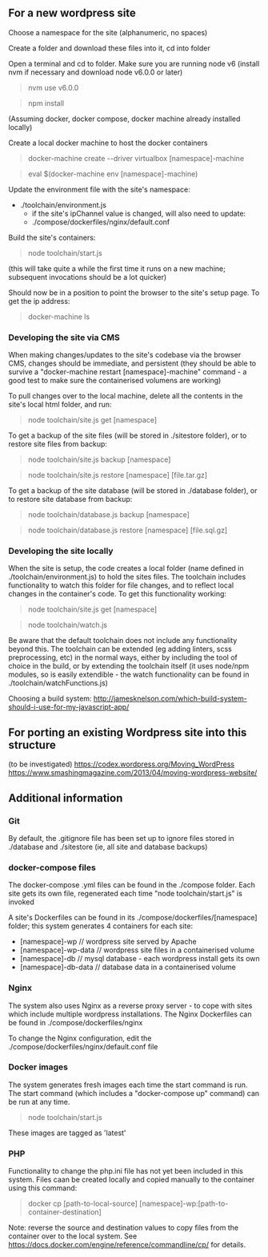 ## For a new wordpress site

Choose a namespace for the site (alphanumeric, no spaces)

Create a folder and download these files into it, cd into folder

Open a terminal and cd to folder. Make sure you are running node v6 (install nvm if necessary and download node v6.0.0 or later)

> nvm use v6.0.0

> npm install

(Assuming docker, docker compose, docker machine already installed locally)

Create a local docker machine to host the docker containers

> docker-machine create --driver virtualbox [namespace]-machine

> eval $(docker-machine env [namespace]-machine)

Update the environment file with the site's namespace:
  - ./toolchain/environment.js
  	- if the site's ipChannel value is changed, will also need to update:
  	- ./compose/dockerfiles/nginx/default.conf

Build the site's containers:

> node toolchain/start.js

(this will take quite a while the first time it runs on a new machine; subsequent invocations should be a lot quicker)

Should now be in a position to point the browser to the site's setup page. To get the ip address:

> docker-machine ls

### Developing the site via CMS

When making changes/updates to the site's codebase via the browser CMS, changes should be immediate, and persistent (they should be able to survive a "docker-machine restart [namespace]-machine" command - a good test to make sure the containerised volumens are working)

To pull changes over to the local machine, delete all the contents in the site's local html folder, and run:

> node toolchain/site.js get [namespace]

To get a backup of the site files (will be stored in ./sitestore folder), or to restore site files from backup:

> node toolchain/site.js backup [namespace]

> node toolchain/site.js restore [namespace] [file.tar.gz]

To get a backup of the site database (will be stored in ./database folder), or to restore site database from backup:

> node toolchain/database.js backup [namespace]

> node toolchain/database.js restore [namespace] [file.sql.gz]

### Developing the site locally

When the site is setup, the code creates a local folder (name defined in ./toolchain/environment.js) to hold the sites files. The toolchain includes functionality to watch this folder for file changes, and to reflect local changes in the container's code. To get this functionality working:

> node toolchain/site.js get [namespace]

> node toolchain/watch.js

Be aware that the default toolchain does not include any functionality beyond this. The toolchain can be extended (eg adding linters, scss preprocessing, etc) in the normal ways, either by including the tool of choice in the build, or by extending the toolchain itself (it uses node/npm modules, so is easily extendible - the watch functionality can be found in ./toolchain/watchFunctions.js)

Choosing a build system:
http://jamesknelson.com/which-build-system-should-i-use-for-my-javascript-app/

## For porting an existing Wordpress site into this structure

(to be investigated)
https://codex.wordpress.org/Moving_WordPress
https://www.smashingmagazine.com/2013/04/moving-wordpress-website/

## Additional information

### Git

By default, the .gitignore file has been set up to ignore files stored in ./database and ./sitestore (ie, all site and database backups)

### docker-compose files

The docker-compose .yml files can be found in the ./compose folder. Each site gets its own file, regenerated each time "node toolchain/start.js" is invoked

A site's Dockerfiles can be found in its ./compose/dockerfiles/[namespace] folder; this system generates 4 containers for each site:
  - [namespace]-wp 			// wordpress site served by Apache
  - [namespace]-wp-data 	// wordpress site files in a containerised volume 
  - [namespace]-db 			// mysql database - each wordpress install gets its own
  - [namespace]-db-data 	// database data in a containerised volume

### Nginx

The system also uses Nginx as a reverse proxy server - to cope with sites which include multiple wordpress installations. The Nginx Dockerfiles can be found in ./compose/dockerfiles/nginx

To change the Nginx configuration, edit the ./compose/dockerfiles/nginx/default.conf file

### Docker images

The system generates fresh images each time the start command is run. The start command (which includes a "docker-compose up" command) can be run at any time.

> node toolchain/start.js

These images are tagged as 'latest'

### PHP

Functionality to change the php.ini file has not yet been included in this system. Files caan be created locally and copied manually to the container using this command:

> docker cp [path-to-local-source] [namespace]-wp:[path-to-container-destination]

Note: reverse the source and destination values to copy files from the container over to the local system. See https://docs.docker.com/engine/reference/commandline/cp/ for details.

